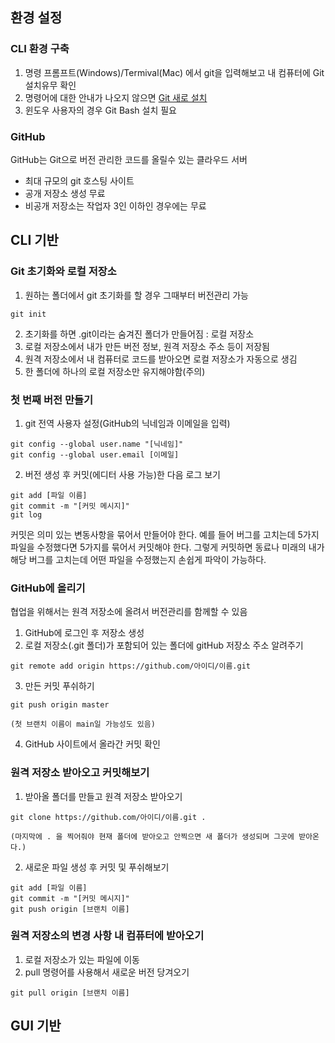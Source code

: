 ## 환경 설정

### CLI 환경 구축

1. 명령 프롬프트(Windows)/Termival(Mac) 에서 git을 입력해보고 내 컴퓨터에 Git 설치유무 확인
2. 명령어에 대한 안내가 나오지 않으면 [Git 새로 설치](https://git-scm.com/downloads)
3. 윈도우 사용자의 경우 Git Bash 설치 필요

### GitHub

GitHub는 Git으로 버전 관리한 코드를 올릴수 있는 클라우드 서버
* 최대 규모의 git 호스팅 사이트
* 공개 저장소 생성 무료
* 비공개 저장소는 작업자 3인 이하인 경우에는 무료

## CLI 기반

### Git 초기화와 로컬 저장소

1. 원하는 폴더에서 git 초기화를 할 경우 그때부터 버전관리 가능
```
git init
```
2. 초기화를 하면 .git이라는 숨겨진 폴더가 만들어짐 : 로컬 저장소
3. 로컬 저장소에서 내가 만든 버전 정보, 원격 저장소 주소 등이 저장됨
4. 원격 저장소에서 내 컴퓨터로 코드를 받아오면 로컬 저장소가 자동으로 생김
5. 한 폴더에 하나의 로컬 저장소만 유지해야함(주의)

### 첫 번째 버전 만들기

1. git 전역 사용자 설정(GitHub의 닉네임과 이메일을 입력)
```
git config --global user.name "[닉네임]"
git config --global user.email [이메일]
```
2. 버전 생성 후 커밋(에디터 사용 가능)한 다음 로그 보기
```
git add [파일 이름]
git commit -m "[커밋 메시지]"
git log
```

커밋은 의미 있는 변동사항을 묶어서 만들어야 한다. 예를 들어 버그를 고치는데 5가지 파일을 수정했다면 5가지를 묶어서 커밋해야 한다.
그렇게 커밋하면 동료나 미래의 내가 해당 버그를 고치는데 어떤 파일을 수정했는지 손쉽게 파악이 가능하다.

### GitHub에 올리기

협업을 위해서는 원격 저장소에 올려서 버전관리를 함께할 수 있음

1. GitHub에 로그인 후 저장소 생성
2. 로컬 저장소(.git 폴더)가 포함되어 있는 폴더에 gitHub 저장소 주소 알려주기
```
git remote add origin https://github.com/아이디/이름.git
```
3. 만든 커밋 푸쉬하기
```
git push origin master

(첫 브랜치 이름이 main일 가능성도 있음)
```
4. GitHub 사이트에서 올라간 커밋 확인

### 원격 저장소 받아오고 커밋해보기

1. 받아올 폴더를 만들고 원격 저장소 받아오기
```
git clone https://github.com/아이디/이름.git .

(마지막에 . 을 찍어줘야 현재 폴더에 받아오고 안찍으면 새 폴더가 생성되며 그곳에 받아온다.)
```
2. 새로운 파일 생성 후 커밋 및 푸쉬해보기
```
git add [파일 이름]
git commit -m "[커밋 메시지]"
git push origin [브랜치 이름]
```

### 원격 저장소의 변경 사항 내 컴퓨터에 받아오기

1. 로컬 저장소가 있는 파일에 이동
2. pull 명령어를 사용해서 새로운 버전 당겨오기
```
git pull origin [브랜치 이름]
```

## GUI 기반

